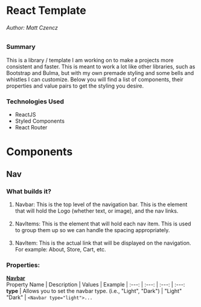 # React Template

###### Author: Matt Czencz

### Summary
This is a library / template I am working on to make a projects more consistent and faster. This is meant to work a lot like other libraries, such as Bootstrap and Bulma, but with my own premade styling and some bells and whistles I can customize. Below you will find a list of components, their properties  and value pairs to get the styling you desire. 

### Technologies Used
<ul>
    <li>ReactJS</li>
    <li>Styled Components</li>
    <li>React Router</li>
</ul>

# Components

## Nav
### What builds it?
<ol>
    <li>Navbar: This is the top level of the navigation bar. This is the element that will hold the Logo (whether text, or image), and the nav links.</li><br>
    <li>NavItems: This is the element that will hold each nav item. This is used to group them up so we can handle the spacing appropriately.</li><br>
    <li>NavItem: This is the actual link that will be displayed on the navigation. For example: About, Store, Cart, etc.</li>
</ol>

### Properties:
<u><strong>Navbar</strong></u><br>
Property Name | Description | Values | Example
| :---: | :---: | :---: | :---:
<strong>type</strong>  | Allows you to set the navbar type. (i.e., "Light", "Dark") | "Light" <br> "Dark" | `<Navbar type="light">...`